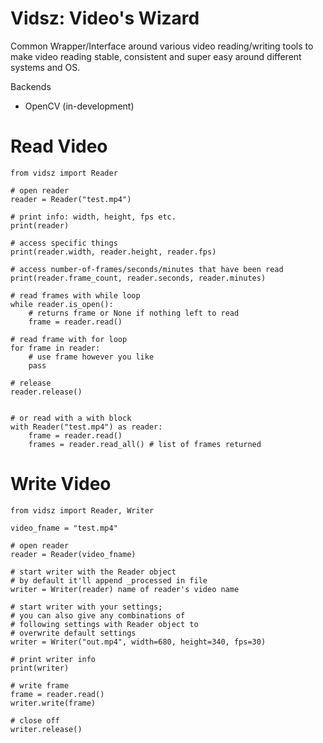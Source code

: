 # Vidsz: Video's Wizard

Common Wrapper/Interface around various video reading/writing tools to make video reading stable, consistent and super easy around different systems and OS.

Backends

- OpenCV (in-development)

# Read Video

```
from vidsz import Reader

# open reader
reader = Reader("test.mp4")

# print info: width, height, fps etc.
print(reader)

# access specific things
print(reader.width, reader.height, reader.fps)

# access number-of-frames/seconds/minutes that have been read
print(reader.frame_count, reader.seconds, reader.minutes)

# read frames with while loop
while reader.is_open():
    # returns frame or None if nothing left to read
    frame = reader.read()

# read frame with for loop
for frame in reader:
    # use frame however you like
    pass

# release
reader.release()


# or read with a with block
with Reader("test.mp4") as reader:
    frame = reader.read()
    frames = reader.read_all() # list of frames returned
```

# Write Video

```
from vidsz import Reader, Writer

video_fname = "test.mp4"

# open reader
reader = Reader(video_fname)

# start writer with the Reader object
# by default it'll append _processed in file
writer = Writer(reader) name of reader's video name

# start writer with your settings;
# you can also give any combinations of
# following settings with Reader object to
# overwrite default settings
writer = Writer("out.mp4", width=680, height=340, fps=30)

# print writer info
print(writer)

# write frame
frame = reader.read()
writer.write(frame)

# close off
writer.release()
```
